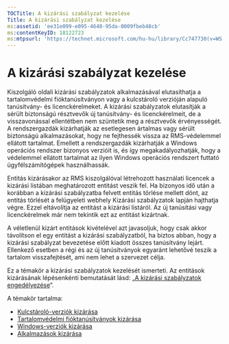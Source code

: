 ```yaml
---
TOCTitle: A kizárási szabályzat kezelése
Title: A kizárási szabályzat kezelése
ms:assetid: 'ee31e099-e095-4648-95da-0009fbeb48cb'
ms:contentKeyID: 18122723
ms:mtpsurl: 'https://technet.microsoft.com/hu-hu/library/Cc747730(v=WS.10)'
---
```


A kizárási szabályzat kezelése
==============================

Kiszolgáló oldali kizárási szabályzatok alkalmazásával elutasíthatja a tartalomvédelmi fióktanúsítványon vagy a kulcstároló verzióján alapuló tanúsítvány- és licenckérelmeket. A kizárási szabályzatok elutasítják a sérült biztonságú résztvevők új tanúsítvány- és licenckérelmeit, de a visszavonással ellentétben nem szüntetik meg a résztvevők érvényességét. A rendszergazdák kizárhatják az esetlegesen ártalmas vagy sérült biztonságú alkalmazásokat, hogy ne fejthessék vissza az RMS-védelemmel ellátott tartalmat. Emellett a rendszergazdák kizárhatják a Windows operációs rendszer bizonyos verzióit is, és így megakadályozhatják, hogy a védelemmel ellátott tartalmat az ilyen Windows operációs rendszert futtató ügyfélszámítógépek használhassák.

Entitás kizárásakor az RMS kiszolgálóval létrehozott használati licencek a kizárási listában meghatározott entitást veszik fel. Ha bizonyos idő után a korábban a kizárási szabályzatba felvett entitás törlése mellett dönt, az entitás törlését a felügyeleti webhely Kizárási szabályzatok lapján hajthatja végre. Ezzel eltávolítja az entitást a kizárási listáról. Az új tanúsítási vagy licenckérelmek már nem tekintik ezt az entitást kizártnak.

A véletlenül kizárt entitások kivételével azt javasoljuk, hogy csak akkor távolítson el egy entitást a kizárási szabályzatból, ha biztos abban, hogy a kizárási szabályzat bevezetése előtt kiadott összes tanúsítvány lejárt. Ellenkező esetben a régi és az új tanúsítványok egyaránt lehetővé teszik a tartalom visszafejtését, ami nem lehet a szervezet célja.

Ez a témakör a kizárási szabályzatok kezelését ismerteti. Az entitások kizárásának lépésenkénti bemutatását lásd: „[A kizárási szabályzatok engedélyezése](https://technet.microsoft.com/bbb1ce50-bc11-41cf-b75b-a6756141908f)”.

A témakör tartalma:

-   [Kulcstároló-verziók kizárása](https://technet.microsoft.com/e287f026-aab2-43ab-93bc-48087da82f36)
-   [Tartalomvédelmi fióktanúsítványok kizárása](https://technet.microsoft.com/cba5e901-942c-4d06-9865-e6c4648c95e6)
-   [Windows-verziók kizárása](https://technet.microsoft.com/8b8a184d-ac0e-4a43-822c-d2fae2faf484)
-   [Alkalmazások kizárása](https://technet.microsoft.com/b68ae4b2-b9ba-44ae-90cb-c88df600ec86)
